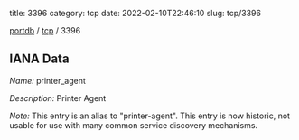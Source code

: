 title: 3396
category: tcp
date: 2022-02-10T22:46:10
slug: tcp/3396

[portdb](/) / [tcp](/category/tcp.html) / 3396


## IANA Data

_Name:_ printer_agent

_Description:_ Printer Agent

_Note:_ This entry is an alias to "printer-agent".
This entry is now historic, not usable for use with many
common service discovery mechanisms.

